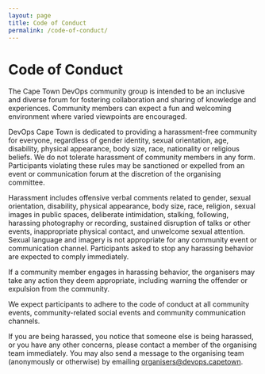 ```yaml
---
layout: page
title: Code of Conduct
permalink: /code-of-conduct/
---
```


# Code of Conduct

The Cape Town DevOps community group is intended to be an inclusive and diverse forum for fostering collaboration and sharing of knowledge and experiences. Community members can expect a fun and welcoming environment where varied viewpoints are encouraged.

DevOps Cape Town is dedicated to providing a harassment-free community for everyone, regardless of gender identity, sexual orientation, age, disability, physical appearance, body size, race, nationality or religious beliefs. We do not tolerate harassment of community members in any form. Participants violating these rules may be sanctioned or expelled from an event or communication forum at the discretion of the organising committee.

Harassment includes offensive verbal comments related to gender, sexual orientation, disability, physical appearance, body size, race, religion, sexual images in public spaces, deliberate intimidation, stalking, following, harassing photography or recording, sustained disruption of talks or other events, inappropriate physical contact, and unwelcome sexual attention. Sexual language and imagery is not appropriate for any community event or communication channel. Participants asked to stop any harassing behavior are expected to comply immediately.

If a community member engages in harassing behavior, the organisers may take any action they deem appropriate, including warning the offender or expulsion from the community.

We expect participants to adhere to the code of conduct at all community events, community-related social events and community communication channels.

If you are being harassed, you notice that someone else is being harassed, or you have any other concerns, please contact a member of the organising team immediately. You may also send a message to the organising team (anonymously or otherwise) by emailing [organisers@devops.capetown](mailto:organisers@devops.capetown).


